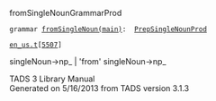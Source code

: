 ---
---
<span class="title">fromSingleNoun</span><span class="type">GrammarProd</span>

`grammar `<span class="classExtLink">[`fromSingleNoun(main)`](../object/fromSingleNoun(main).html)</span>` :   `[`PrepSingleNounProd`](../object/PrepSingleNounProd.html)

[`en_us.t`](../file/en_us.t.html)`[`[`5507`](../source/en_us.t.html#5507)`]`

<div class="gramrule">

singleNoun-\>np\_ \| 'from' singleNoun-\>np\_

</div>

<div class="ftr">

TADS 3 Library Manual  
Generated on 5/16/2013 from TADS version 3.1.3

</div>
